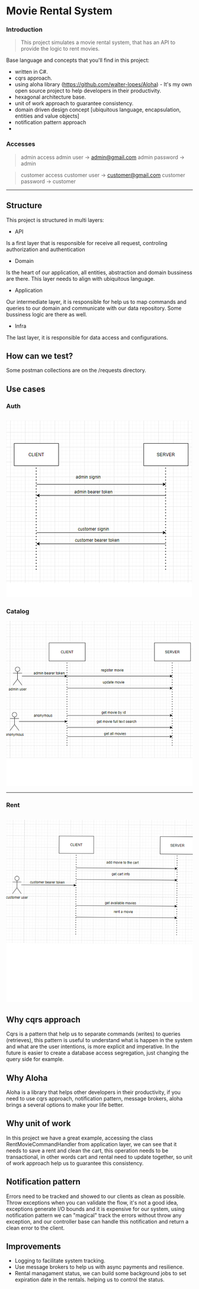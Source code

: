 # Movie Rental System

### Introduction

> This project simulates a movie rental system, that has an API to provide the logic to rent movies. 

Base language and concepts that you'll find in this project:

- written in C#.
- cqrs approach.
- using aloha library (https://github.com/walter-lopes/Aloha) - It's my own open source project to help developers in their productivity.
- hexagonal architecture base.
- unit of work approach to guarantee consistency.
- domain driven design concept [ubiquitous language, encapsulation, entities and value objects]
- notification pattern approach
- 
### Accesses

> admin access
admin user -> admin@gmail.com
admin password -> admin

> customer access
customer user -> customer@gmail.com
customer password -> customer
----------

## Structure

This project is structured in multi layers:

- API
 
 Is a first layer that is responsible for receive all request, controling authorization and authentication

 - Domain

 Is the heart of our application, all entities, abstraction and domain bussiness are there. This layer needs to align with ubiquitous language.

 - Application

Our intermediate layer, it is responsible for help us to map commands and queries to our domain and communicate with our data repository. Some bussiness logic are there as well.

- Infra

The last layer, it is responsible for data access and configurations.

## How can we test?

Some postman collections are on the /requests directory.


## Use cases

### Auth
![auth](https://github.com/walter-lopes/movies-rental-service/blob/master/docs/auth.png)
----------
### Catalog

![catalog](https://github.com/walter-lopes/movies-rental-service/blob/master/docs/catalog.png)

----------
### Rent
![rent](https://github.com/walter-lopes/movies-rental-service/blob/master/docs/rent.png)
----------
## Why cqrs approach

Cqrs is a pattern that help us to separate commands (writes) to queries (retrieves), this pattern is useful to understand what is happen in the system and what are the user intentions, is more explicit and imperative.
In the future is easier to create a database access segregation, just changing the query side for example.

## Why Aloha

Aloha is a library that helps other developers in their productivity, if you need to use cqrs approach, notification pattern, message brokers, aloha brings a several options to make your life better.

## Why unit of work

In this project we have a great example, accessing the class RentMovieCommandHandler from application layer, we can see that it needs to save a rent and clean the cart, this operation needs to be transactional,
in other words cart and rental need to update together, so unit of work approach help us to guarantee this consistency.

## Notification pattern

Errors need to be tracked and showed to our clients as clean as possible. Throw exceptions when you can validate the flow, it's not a good idea, exceptions generate I/O bounds and it is expensive for our system, 
using notification pattern we can "magical" track the errors without throw any exception, and our controller base can handle this notification and return a clean error to the client.

## Improvements

- Logging to facilitate system tracking.
- Use message brokers to help us with async payments and resilience.
- Rental managament status, we can build some background jobs to set expiration date in the rentals. helping us to control the status.


  
